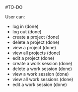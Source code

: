 #TO-DO

User can:
* log in (done)
* log out (done)
* create a project (done)
* delete a project (done)
* view a project (done)
* view all projects (done)
* edit a project (done)
* create a work session (done)
* delete a work session (done)
* view a work session (done)
* view all work sessions (done)
* edit a work session (done)
